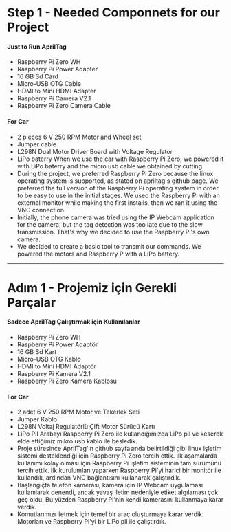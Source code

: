 # Step 1 - Needed Componnets for our Project
#### Just to Run AprilTag 
* Raspberry Pi Zero WH
* Raspberry Pi Power Adapter
* 16 GB Sd Card
* Micro-USB OTG Cable
* HDMI to Mini HDMI Adapter
* Raspberry Pi Camera V2.1
* Raspberry Pi Zero Camera Cable
#### For Car 
* 2 pieces 6 V 250 RPM Motor and Wheel set
* Jumper cable 
* L298N Dual Motor Driver Board with Voltage Regulator
* LiPo baterry 
When we use the car with Raspberry Pi Zero, we powered it with LiPo baterry and the micro usb cable we obtained by cutting.
* During the project, we preferred Raspberry Pi Zero because the linux operating system is supported, as stated on apriltag's github page. We preferred the full version of the Raspberry Pi operating system in order to be easy to use in the initial stages. We used the Raspberry Pi with an external monitor while making the first installs, then we ran it using the VNC connection.
* Initially, the phone camera was tried using the IP Webcam application for the camera, but the tag detection was too late due to the slow transmission. That's why we decided to use the Raspberry Pi's own camera.
* We decided to create a basic tool to transmit our commands. We powered the motors and Raspberry P with a LiPo battery.

-------------------------------------------------------------------------------------------------------------------------------------------------------------------------------

# Adım 1 - Projemiz için Gerekli Parçalar
#### Sadece AprilTag Çalıştırmak için Kullanılanlar
* Raspberry Pi Zero WH
* Raspberry Pi Power Adaptör
* 16 GB Sd Kart
* Micro-USB OTG Kablo
* HDMI to Mini HDMI Adaptör
* Raspberry Pi Kamera V2.1
* Raspberry Pi Zero Kamera Kablosu
#### For Car 
* 2 adet 6 V 250 RPM Motor ve Tekerlek Seti
* Jumper Kablo 
* L298N Voltaj Regulatörlü Çift Motor Sürücü Kartı
* LiPo Pil 
Arabayı Raspberry Pi Zero ile kullandığımızda LiPo pil ve keserek elde ettiğimiz mikro usb kablo ile besledik.
* Proje süresince AprilTag'ın github sayfasında belirtildiği gibi linux işletim sistemi desteklendiği için Raspberry Pi Zero tercih ettik. İlk aşamalarda kullanımı kolay olması için Raspberry Pi işletim sisteminin tam sürümünü tercih ettik. İlk kurulumları yaparken Raspberry Pi'yi harici bir monitör ile kullandık, ardından VNC bağlantısını kullanarak çalıştırdık.
* Başlangıçta telefon kamerası, kamera için IP Webcam uygulaması kullanılarak denendi, ancak yavaş iletim nedeniyle etiket algılaması çok geç oldu. Bu yüzden Raspberry Pi'nin kendi kamerasını kullanmaya karar verdik.
* Komutlarımızı iletmek için temel bir araç oluşturmaya karar verdik. Motorları ve Raspberry Pi'yi bir LiPo pil ile çalıştırdık.
